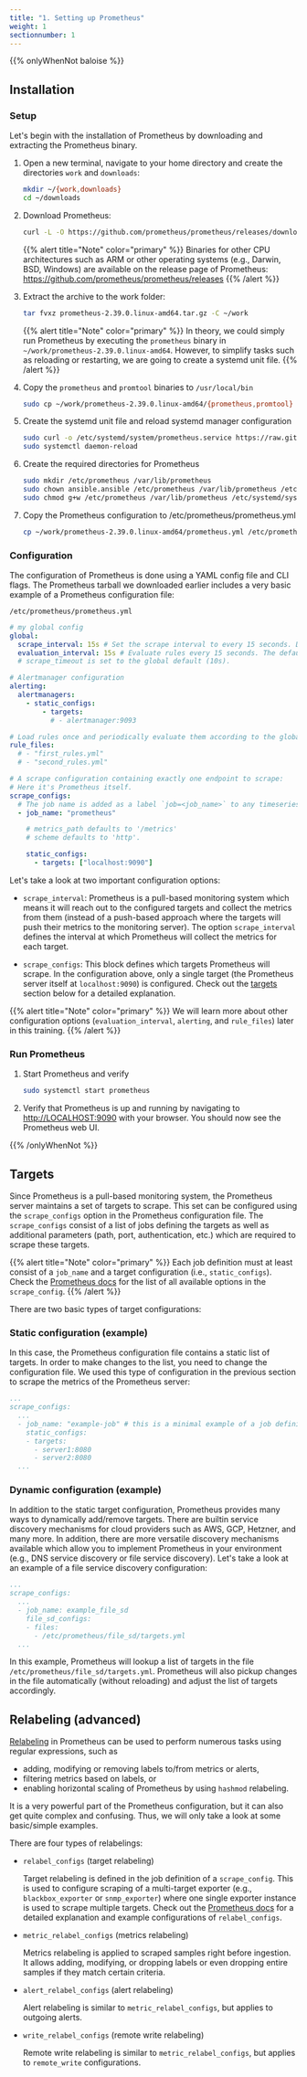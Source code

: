 ```yaml
---
title: "1. Setting up Prometheus"
weight: 1
sectionnumber: 1
---
```


{{% onlyWhenNot baloise %}}

## Installation

### Setup

Let's begin with the installation of Prometheus by downloading and extracting the Prometheus binary.

1. Open a new terminal, navigate to your home directory and create the directories `work` and `downloads`:

    ```bash
    mkdir ~/{work,downloads}
    cd ~/downloads
    ```


1. Download Prometheus:

    ```bash
    curl -L -O https://github.com/prometheus/prometheus/releases/download/v2.39.0/prometheus-2.39.0.linux-amd64.tar.gz
    ```

    {{% alert title="Note" color="primary" %}}
Binaries for other CPU architectures such as ARM or other operating systems (e.g., Darwin, BSD, Windows) are available on the release page of Prometheus: <https://github.com/prometheus/prometheus/releases>
    {{% /alert %}}

1. Extract the archive to the work folder:

    ```bash
    tar fvxz prometheus-2.39.0.linux-amd64.tar.gz -C ~/work
    ```


    {{% alert title="Note" color="primary" %}}
In theory, we could simply run Prometheus by executing the `prometheus` binary in `~/work/prometheus-2.39.0.linux-amd64`. However, to simplify tasks such as reloading or restarting, we are going to create a systemd unit file.
    {{% /alert %}}

1. Copy the `prometheus` and `promtool` binaries to `/usr/local/bin`

    ```bash
    sudo cp ~/work/prometheus-2.39.0.linux-amd64/{prometheus,promtool} /usr/local/bin
    ```

1. Create the systemd unit file and reload systemd manager configuration

    ```bash
    sudo curl -o /etc/systemd/system/prometheus.service https://raw.githubusercontent.com/puzzle/prometheus-training/main/content/en/docs/01/labs/prometheus.service
    sudo systemctl daemon-reload
    ```

1. Create the required directories for Prometheus

    ```bash
    sudo mkdir /etc/prometheus /var/lib/prometheus
    sudo chown ansible.ansible /etc/prometheus /var/lib/prometheus /etc/systemd/system/prometheus.service
    sudo chmod g+w /etc/prometheus /var/lib/prometheus /etc/systemd/system/prometheus.service
    ```

1. Copy the Prometheus configuration to /etc/prometheus/prometheus.yml

    ```bash
    cp ~/work/prometheus-2.39.0.linux-amd64/prometheus.yml /etc/prometheus/prometheus.yml
    ```

### Configuration

The configuration of Prometheus is done using a YAML config file and CLI flags. The Prometheus tarball we downloaded earlier includes a very basic example of a Prometheus configuration file:

`/etc/prometheus/prometheus.yml`

```yaml
# my global config
global:
  scrape_interval: 15s # Set the scrape interval to every 15 seconds. Default is every 1 minute.
  evaluation_interval: 15s # Evaluate rules every 15 seconds. The default is every 1 minute.
  # scrape_timeout is set to the global default (10s).

# Alertmanager configuration
alerting:
  alertmanagers:
    - static_configs:
        - targets:
          # - alertmanager:9093

# Load rules once and periodically evaluate them according to the global 'evaluation_interval'.
rule_files:
  # - "first_rules.yml"
  # - "second_rules.yml"

# A scrape configuration containing exactly one endpoint to scrape:
# Here it's Prometheus itself.
scrape_configs:
  # The job name is added as a label `job=<job_name>` to any timeseries scraped from this config.
  - job_name: "prometheus"

    # metrics_path defaults to '/metrics'
    # scheme defaults to 'http'.

    static_configs:
      - targets: ["localhost:9090"]
```

Let's take a look at two important configuration options:

* `scrape_interval`: Prometheus is a pull-based monitoring system which means it will reach out to the configured targets and collect the metrics from them (instead of a push-based approach where the targets will push their metrics to the monitoring server). The option `scrape_interval` defines the interval at which Prometheus will collect the metrics for each target.

* `scrape_configs`: This block defines which targets Prometheus will scrape. In the configuration above, only a single target (the Prometheus server itself at `localhost:9090`) is configured. Check out the [targets](#targets) section below for a detailed explanation.

{{% alert title="Note" color="primary" %}}
We will learn more about other configuration options (`evaluation_interval`, `alerting`, and `rule_files`) later in this training.
{{% /alert %}}

### Run Prometheus


1. Start Prometheus and verify

    ```bash
    sudo systemctl start prometheus
    ```

1. Verify that Prometheus is up and running by navigating to <http://LOCALHOST:9090> with your browser. You should now see the Prometheus web UI.

{{% /onlyWhenNot %}}

## Targets

Since Prometheus is a pull-based monitoring system, the Prometheus server maintains a set of targets to scrape. This set can be configured using the `scrape_configs` option in the Prometheus configuration file. The `scrape_configs` consist of a list of jobs defining the targets as well as additional parameters (path, port, authentication, etc.) which are required to scrape these targets.

{{% alert title="Note" color="primary" %}}
Each job definition must at least consist of a `job_name` and a target configuration (i.e., `static_configs`). Check the [Prometheus docs](https://prometheus.io/docs/prometheus/latest/configuration/configuration/#scrape_config) for the list of all available options in the `scrape_config`.
{{% /alert %}}

There are two basic types of target configurations:

### Static configuration (example)

In this case, the Prometheus configuration file contains a static list of targets. In order to make changes to the list, you need to change the configuration file. We used this type of configuration in the previous section to scrape the metrics of the Prometheus server:

```yaml
...
scrape_configs:
  ...
  - job_name: "example-job" # this is a minimal example of a job definition containing the job_name and a target configuration
    static_configs:
    - targets:
      - server1:8080
      - server2:8080
  ...
```

### Dynamic configuration (example)

In addition to the static target configuration, Prometheus provides many ways to dynamically add/remove targets. There are builtin service discovery mechanisms for cloud providers such as AWS, GCP, Hetzner, and many more. In addition, there are more versatile discovery mechanisms available which allow you to implement Prometheus in your environment (e.g., DNS service discovery or file service discovery).
Let's take a look at an example of a file service discovery configuration:

```yaml
...
scrape_configs:
  ...
  - job_name: example_file_sd
    file_sd_configs:
    - files:
      - /etc/prometheus/file_sd/targets.yml
  ...
```
In this example, Prometheus will lookup a list of targets in the file `/etc/prometheus/file_sd/targets.yml`. Prometheus will also pickup changes in the file automatically (without reloading) and adjust the list of targets accordingly.


## Relabeling (advanced)

[Relabeling](https://prometheus.io/docs/prometheus/latest/configuration/configuration/#relabel_config) in Prometheus can be used to perform numerous tasks using regular expressions, such as

* adding, modifying or removing labels to/from metrics or alerts,
* filtering metrics based on labels, or
* enabling horizontal scaling of Prometheus by using `hashmod` relabeling.

It is a very powerful part of the Prometheus configuration, but it can also get quite complex and confusing. Thus, we will only take a look at some basic/simple examples.

There are four types of relabelings:

* `relabel_configs` (target relabeling)

  Target relabeling is defined in the job definition of a `scrape_config`. This is used to configure scraping of a multi-target exporter (e.g., `blackbox_exporter` or `snmp_exporter`) where one single exporter instance is used to scrape multiple targets. Check out the [Prometheus docs](https://prometheus.io/docs/guides/multi-target-exporter/#querying-multi-target-exporters-with-prometheus) for a detailed explanation and example configurations of `relabel_configs`.

* `metric_relabel_configs` (metrics relabeling)

  Metrics relabeling is applied to scraped samples right before ingestion. It allows adding, modifying, or dropping labels or even dropping entire samples if they match certain criteria.

* `alert_relabel_configs` (alert relabeling)

  Alert relabeling is similar to `metric_relabel_configs`, but applies to outgoing alerts.

* `write_relabel_configs` (remote write relabeling)

  Remote write relabeling is similar to `metric_relabel_configs`, but applies to `remote_write` configurations.
